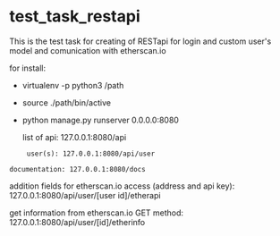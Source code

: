 # test_task_restapi
This is the test task for creating of RESTapi for login and custom user's model and comunication with etherscan.io

for install:
   - virtualenv -p python3 /path
   - source ./path/bin/active
   - python manage.py runserver 0.0.0.0:8080

      list of api: 127.0.0.1:8080/api

          user(s): 127.0.0.1:8080/api/user

    documentation: 127.0.0.1:8080/docs

addition fields for etherscan.io access (address and api key): 127.0.0.1:8080/api/user/[user id]/etherapi

get information from etherscan.io GET method: 127.0.0.1:8080/api/user/[id]/etherinfo

   
